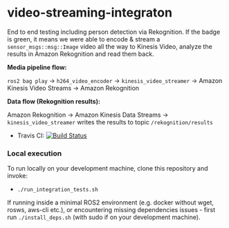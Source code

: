 # video-streaming-integraton

End to end testing including person detection via Rekognition. If the badge is green, it means we were able to encode & stream a `sensor_msgs::msg::Image` video all the way to Kinesis Video, analyze the results in Amazon Rekognition and read them back. 

**Media pipeline flow:**

`ros2 bag play` -> `h264_video_encoder` -> `kinesis_video_streamer` -> Amazon Kinesis Video Streams -> Amazon Rekognition 


**Data flow (Rekognition results):** 

Amazon Rekognition -> Amazon Kinesis Data Streams -> `kinesis_video_streamer` writes the results to topic `/rekognition/results`

* Travis CI: [![Build Status](https://travis-ci.org/AAlon/video-streaming-integraton.svg?branch=master)](https://travis-ci.org/AAlon/video-streaming-integraton)

### Local execution
To run locally on your development machine, clone this repository and invoke:

* `./run_integration_tests.sh` 

If running inside a minimal ROS2 environment (e.g. docker without wget, rosws, aws-cli etc.), or encountering missing dependencies issues - first run `./install_deps.sh` (with sudo if on your development machine).
